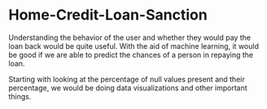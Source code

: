 # Home-Credit-Loan-Sanction

Understanding the behavior of the user and whether they would pay the loan back would be quite useful. With the aid of machine learning, it would be good if we are able to predict the chances of a person in repaying the loan. 

Starting with looking at the percentage of null values present and their percentage, we would be doing data visualizations and other important things. 
